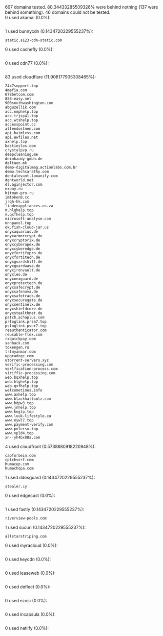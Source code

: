 697 domains tested. 80.34433285509326% were behind nothing (137 were behind something). 46 domains could not be tested.<br>
0 used akamai (0.0%):
```

```

1 used bunnycdn (0.1434720229555237%):
```
static.s123-cdn-static.com
```

0 used cachefly (0.0%):
```

```

0 used cdn77 (0.0%):
```

```

83 used cloudflare (11.908177905308465%):
```
24x7support.top
4mafia.com
678betcom.com
888-easy.net
900southwashington.com
abguzellik.com
acc.nmphelp.top
acc.trjsp41.top
acc.wtshelp.top
accesspoint.cc
allendostmen.com
api.baimless.com
api.ewfiles.net
axhelp.top
bestieslos.com
crystalpvp.ru
deepcleaning.me
deinhandy-gmbh.de
deltaen.mk
demo-digitalmag.actionlabs.com.br
demo.techsarathy.com
dentalevant.lamanify.com
dentworld.net
dl.aginjector.com
expay.ru
hitman-pro.ru
imtoken8.cc
jrqh-hk.com
lindenappliances.co.za
m.hlghelp.top
m.qxfhelp.top
microsoft-analyse.com
nnnpanel.top
ok.fish-cloud-jar.us
onyxaquarius.de
onyxarmorcrypt.de
onyxcryptorix.de
onyxcyberapex.de
onyxcyberedge.de
onyxfortifypro.de
onyxfortitech.de
onyxguardshift.de
onyxguardwave.de
onyxironvault.de
onyxleo.de
onyxnexguard.de
onyxprotectech.de
onyxsafecrypt.de
onyxsafenova.de
onyxsafetrack.de
onyxsecuregate.de
onyxsentinelx.de
onyxshieldcore.de
onyxstealthnet.de
patch.achaplus.com
prloglink.prsa7.top
psloglink.psur7.top
reauthenticator.com
reusable-flex.com
rxquickpay.com
sanhack.com
tokengen.ru
trtmyanmar.com
upgradegc.com
utorrent-servers.xyz
verific-processing.com
verlfication-process.com
viriffic-processing.com
web.bqxhelp.top
web.hlghelp.top
web.qxfhelp.top
welcometimes.info
www.axhelp.top
www.blackhattoolz.com
www.hdpw3.top
www.jnhelp.top
www.kogtp.top
www.luuk-lifestyle.eu
www.nywl7.top
www.payment-verify.com
www.polersx.top
www.vpld4.top
xn--yh4bx88a.com
```

4 used cloudfront (0.5738880918220948%):
```
capforbein.com
cptchverf.com
humacep.com
humachopa.com
```

1 used ddosguard (0.1434720229555237%):
```
stealer.cy
```

0 used edgecast (0.0%):
```

```

1 used fastly (0.1434720229555237%):
```
riverview-pools.com
```

1 used sucuri (0.1434720229555237%):
```
allstarstriping.com
```

0 used myracloud (0.0%):
```

```

0 used keycdn (0.0%):
```

```

0 used leaseweb (0.0%):
```

```

0 used deflect (0.0%):
```

```

0 used ezoic (0.0%):
```

```

0 used incapsula (0.0%):
```

```

0 used netlify (0.0%):
```

```

